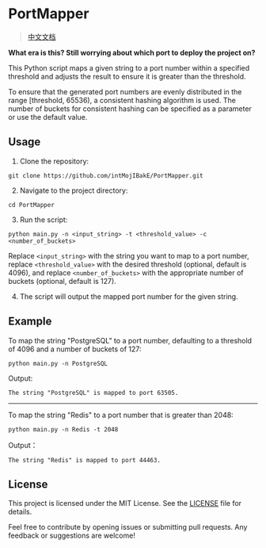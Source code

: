 # PortMapper

>   [中文文档](README_zh.md)

**What era is this? Still worrying about which port to deploy the project on?**

This Python script maps a given string to a port number within a specified threshold and adjusts the result to ensure it is greater than the threshold.

To ensure that the generated port numbers are evenly distributed in the range [threshold, 65536), a consistent hashing algorithm is used. The number of buckets for consistent hashing can be specified as a parameter or use the default value.

## Usage

1. Clone the repository:
```shell
git clone https://github.com/intMojIBakE/PortMapper.git
```
2. Navigate to the project directory:
```shell
cd PortMapper
```
3. Run the script:
```shell
python main.py -n <input_string> -t <threshold_value> -c <number_of_buckets>
```
Replace `<input_string>` with the string you want to map to a port number, replace `<threshold_value>` with the desired threshold (optional, default is 4096), and replace `<number_of_buckets>` with the appropriate number of buckets (optional, default is 127).

4. The script will output the mapped port number for the given string.

## Example

To map the string "PostgreSQL" to a port number, defaulting to a threshold of 4096 and a number of buckets of 127:
```shell
python main.py -n PostgreSQL
```
Output:
```shell
The string "PostgreSQL" is mapped to port 63505.
```
------
To map the string "Redis" to a port number that is greater than 2048:

```shell
python main.py -n Redis -t 2048
```

Output：
```shell
The string "Redis" is mapped to port 44463.
```
## License

This project is licensed under the MIT License. See the [LICENSE](LICENSE) file for details.

Feel free to contribute by opening issues or submitting pull requests. Any feedback or suggestions are welcome!